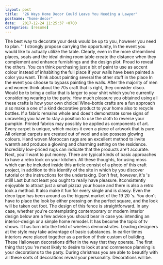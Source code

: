 ```yaml
---
layout: post
title:  "26 Ways Home Decor Could Leave You Needing a Lawyer"
postname: "home-decor"
date:   2017-12-24 11:25:37 +0700
categories: [resume]
---
```

The best way to decorate your desk would be up to you, however you need to plan. '' I strongly propose carrying the opportunity, In the event you would like to actually utilize the table. Clearly, even in the more streamlined places, seats and the ideal dining room table create the distance when they complement and enhance furnishings and the design plot. Proud to reveal the others. You can think purchasing just a bit of paint to use as accent colour instead of inhabiting the full place if your walls have been painted a color you want. Think about painting several the other stuff in the place In the event you choose to bypass painting the walls. After the majority of men and women think about the 70s craft that is right, they consider disco. Would be to bring a collar that is larger to your shirt which you're currently considering wearing to the party. How much pleasure you obtained using all these crafts is how your own choice! Wine-bottle crafts are a fun approach also make a one of a kind decorative product to your home also to recycle bottles. If a fabric remains whole and does't demonstrate some signs of unraveling you have to stay a position to use the cloth to reverse your pumpkin. Printed fabrics may possibly be applied as components of art. Every carpet is unique, which makes it even a piece of artwork that is pure. All oriental carpets are created out of wool and also possess glowing colours. Hand woven Moroccan rugs are an excellent method to invite warmth and produce a glowing and charming setting on the residence. Incredibly low-priced rugs can indicate that the products are't accurate. Next, you'll want to put money. There are typical kinds of basic approaches to have a retro look on your kitchen. All these thoughts, for using moss which can be included inside this article consist of a photo of this craft project, in addition to this identify of the site in which by you discover tutorial or the instructions for the undertaking. Don't fret, however, it's 's still! Last but not least you ought to really have pleasure. Itconsistently enjoyable to attract just a small pizzaz your house and there is also a retro look a method. It also make it fun for every single and is classy. Even the deco type has been around as the biggest market of the 19 20 's. You don't have to place the look by either pressing on the perfect square, and the look will be taken out foot. The design of this fence is straightforward. In any case, whether you're contemplating contemporary or modern interior design below are a few advice you should bear in case you intending an interior-design or a simple home remodel. It has become the topic of tv shows. It has turn into the field of wireless demonstrates. Leading designers at the style may take advantage of basic substances. In earlier times interiors were placed together as a portion of their custom of building. These Halloween decorations differ in the way that they operate. The first thing that you 're most likely to desire to look at and commence planning is your decorations to the party. During christmas you are able to beautify with all these sorts of decorations reveal your personality. Decorations will be.
